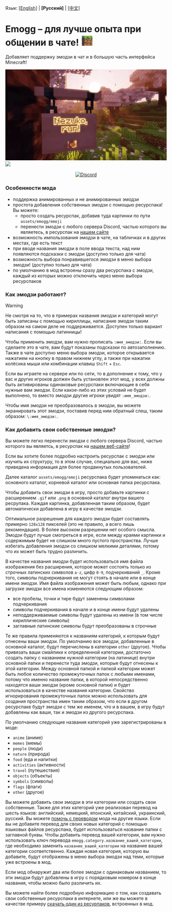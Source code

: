 Язык: [[English]](https://github.com/aratakileo/emogg) | **[Русский]** | [[中文]](https://github.com/aratakileo/emogg/preview/README_cn.md)

# Emogg – для лучше опыта при общении в чате! <img src="https://github.com/aratakileo/static.pexty.xyz/blob/main/src/emoji/animated/minecraft.gif?raw=true" height="35"/>
Добавляет поддержку эмодзи в чат и в большую часть интерфейса Minecraft!

![](https://github.com/aratakileo/emogg/blob/main/preview/preview-1.gif)
![](https://github.com/aratakileo/emogg/blob/main/preview/preview-2.gif)

<p align="center">
 <a href="https://discord.gg/t5ZqftXG4b">
    <img src="https://img.shields.io/badge/Discord-7289da?style=for-the-badge&logo=discord&logoColor=ffffff" alt="Discord" />
  </a>
</p>

### Особенности мода
- поддержка анимированных и не анимированных эмодзи
- простота добавления собственных эмодзи с помощью ресурспака! Вы можете:
    - просто создать ресурспак, добавив туда картинки по пути `assets/emogg/emoji`
    - перенести эмодзи с любого сервера Discord, частью которого вы являетесь, в ресурспак на [нашем сайте](https://aratakileo.github.io/emogg-resourcepack-maker/)
- возможность импользования эмодзи в чате, на табличках и в других местах, где есть текст
- при вводе названия эмодзи в поле ввода текста, над ним появляются подсказки с эмодзи (доступно только для чата)
- возможность выбора понравившегося эмодзи в меню выбора эмодзи! (доступно только для чата)
- по умолчанию в мод встроены сразу два ресурспака с эмодзи, каждый из которых можно отключить через меню выбора ресурспаков

### Как эмодзи работают?
> [!WARNING]
> Не смотря на то, что в примерах названия эмодзи и категорий могут быть записаны с помощью кириллицы, написание эмодзи таким образом на самом деле не поддерживается. Доступен только вариант написания с помощью латинницы!

Чтобы применить эмодзи, вам нужно прописать `:имя_эмодзи:`. Если вы сделаете это в чате, вам будут показаны подсказки по автозаполнению. Также в чате доступно меню выбора эмодзи, которое открывается нажатием на кнопку в правом нижнем углу, а также при нажатии колёсика мыши или комбинации клавиш `Shift` + `Esc`.

Если вы играете на сервере или по сети, то в дополнение к тому, что у вас и других игроков должен быть установлен этот мод, у всех должны быть активированы одинаковые ресурспаки включающие в себя нужные вам эмодзи. Если какое-либо из этих условий не будет выполнено, то вместо эмодзи другие игроки увидят `:имя_эмодзи:`.

Чтобы имя эмодзи не преобразовалось в эмодзи, вы можете экранировать этот эмодзи, поставив перед ним обратный слеш, таким образом: `\:имя_эмодзи:`.

### Как добавить свои собственные эмодзи?
Вы можете легко перенести эмодзи с любого сервера Discord, частью которого вы являетсь, в ресурспак на [нашем веб-сайте](https://aratakileo.github.io/emogg-resourcepack-maker/)!

Если вы хотите более подробно настроить ресурспак с эмодзи или изучить их структуру, то в этом случае, специально для вас, ниже приведена информация для более продвинутых пользователей.

Далее каталог `assets/emogg/emoji` ресурспака будет упоминаться как: основного каталог, корневой каталог или основная папка ресурспака.

Чтобы добавить свои эмодзи в игру, просто добавьте картинки с расширением `.gif` или `.png` в основной каталог внутри вашего ресрупака. Каждая картинка, добавленная таким образом, будет автоматически добавлена в игру в качестве эмодзи.

Оптимальное разрешение для каждого эмодзи будет составлять примерно `128x128` пикселей (это не правило, а всего лишь рекомендация). В более высоком разрешении нет особого смысла. Эмодзи будут лучше смотреться в игре, если между краями картинки и содержимым будет не слишком много пустого пространства. Лучше избегать добавления эмодзи со слишком мелкими деталями, потому что их может быть трудно различить.

В качестве названия эмодзи будет использоваться имя файла изображения без расширения, которое может состоять только из строчных латинских символов `a-z`, цифр `0-9`, подчеркиваний `_`. Кроме того, символы подчеркивания не могут стоять в начале или в конце имени эмодзи. Имя файла изображения может быть любым, однако при загрузке эмодзи все имена изменяются следующим образом:
- все пробелы, точки и тире будут заменены символами подчеркивания
- символы подчеркивания в начале и в конце имени будут удалены
- неподдерживаемые символы будут удалены из имени (в том числе кириллические символы)
- заглавные латинские символы будут преобразованы в строчные

Те же правила применяются к названиям категорий, к которым будут отнесены ваши эмодзи. По умолчанию все эмодзи, добавленные в основной каталог, будут перечислены в категории `other` (другое). Чтобы привязать ваши смайлики к определенной категории, достаточно создать папку с названием нужной категории (на латинице) внутри основной папки и перенести туда эмодзи, которые будут отнесены к этой категории. Между основной папкой и папкой категории может быть любое количество промежуточных папок с любыми именами, потому что именно название папки, в которой непосредственно находятся ваши эмодзи (кроме основной папки) и будет использоваться в качестве названия категории. Свойство игнорирования промежуточных папок можно использовать для создания пространства имен таким образом, что если в другом ресурспаке будут эмодзи с тем же именем, что и в вашем, в игру будут добавлены как ваши, так и эмодзи из другого ресурспака.

По умолчанию следующие названия категорий уже зарегистрированы в моде:
- `anime` (аниме)
- `memes` (мемы)
- `people` (люди)
- `nature` (природа)
- `food` (еда и напитки)
- `activities` (активности)
- `travel` (путешествия)
- `objects` (объекты)
- `symbols` (символы)
- `flags` (флаги)
- `other` (другое)

Вы можете добавить свои эмодзи в эти категории или создать свои собственные. Также для этих категорий уже реализован перевод на шесть языков: английский, немецкий, японский, китайский, украинский, русский. Вы можете [помочь с переводом](https://github.com/aratakileo/emogg/tree/main/src/main/resources/assets/emogg/lang) мода на другие языки. Если вы не добавите перевод для своих новых категорий с помощью языковых файлов ресурспака, будет использоваться название папки с заглавной буквы. Чтобы добавить перевод вашей категории, вам нужно использовать ключ перевода `emogg.category.название_вашей_категории`, где необходимо заменить `название_вашей_категории` на название вашей категории соответственно. Каждая новая категория, которую вы добавите, будут отображены в меню выбора эмодзи над теми, которые уже встроены в мод.

Если мод обнаружит два или более эмодзи с одинаковым названием, то эти эмодзи будут добавлены в игру с порядковым номером в конце названия, чтобы можно было различить их.

Вы можете найти более подробную информацию о том, как создавать свои собственные ресурспаки в интернете, или же вы можете в качестве примеру [скачать один из ресурпаков](https://github.com/aratakileo/emogg/raw/main/resourcepack/builtin.zip), встроенных в мод.
